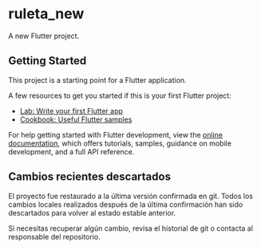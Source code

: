# ruleta_new

A new Flutter project.

## Getting Started

This project is a starting point for a Flutter application.

A few resources to get you started if this is your first Flutter project:

- [Lab: Write your first Flutter app](https://docs.flutter.dev/get-started/codelab)
- [Cookbook: Useful Flutter samples](https://docs.flutter.dev/cookbook)

For help getting started with Flutter development, view the
[online documentation](https://docs.flutter.dev/), which offers tutorials,
samples, guidance on mobile development, and a full API reference.

## Cambios recientes descartados

El proyecto fue restaurado a la última versión confirmada en git. Todos los cambios locales realizados después de la última confirmación han sido descartados para volver al estado estable anterior.

Si necesitas recuperar algún cambio, revisa el historial de git o contacta al responsable del repositorio.
